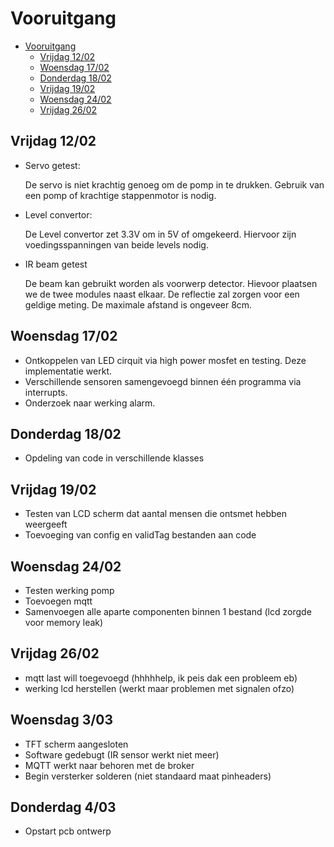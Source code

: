 # Vooruitgang
- [Vooruitgang](#vooruitgang)
  - [Vrijdag 12/02](#vrijdag-1202)
  - [Woensdag 17/02](#woensdag-1702)
  - [Donderdag 18/02](#donderdag-1802)
  - [Vrijdag 19/02](#vrijdag-1902)
  - [Woensdag 24/02](#woensdag-2402)
  - [Vrijdag 26/02](#vrijdag-2602)

## Vrijdag 12/02

- Servo getest:

  De servo is niet krachtig genoeg om de pomp in te drukken.
  Gebruik van een pomp of krachtige stappenmotor is nodig.

- Level convertor:

  De Level convertor zet 3.3V om in 5V of omgekeerd. Hiervoor zijn voedingsspanningen van beide levels nodig.

- IR beam getest

  De beam kan gebruikt worden als voorwerp detector. Hievoor plaatsen we de twee modules naast elkaar. De reflectie zal zorgen voor een geldige meting. De maximale afstand is ongeveer 8cm.
  
## Woensdag 17/02

- Ontkoppelen van LED cirquit via high power mosfet en testing. Deze implementatie werkt.
- Verschillende sensoren samengevoegd binnen één programma via interrupts.
- Onderzoek naar werking alarm.

## Donderdag 18/02

- Opdeling van code in verschillende klasses

## Vrijdag 19/02

- Testen van LCD scherm dat aantal mensen die ontsmet hebben weergeeft
- Toevoeging van config en validTag bestanden aan code

## Woensdag 24/02

- Testen werking pomp
- Toevoegen mqtt
- Samenvoegen alle aparte componenten binnen 1 bestand (lcd zorgde voor memory leak)

## Vrijdag 26/02

- mqtt last will toegevoegd (hhhhhelp, ik peis dak een probleem eb)
- werking lcd herstellen (werkt maar problemen met signalen ofzo)

## Woensdag 3/03

- TFT scherm aangesloten
- Software gedebugt (IR sensor werkt niet meer)
- MQTT werkt naar behoren met de broker
- Begin versterker solderen (niet standaard maat pinheaders) 

## Donderdag 4/03

- Opstart pcb ontwerp
